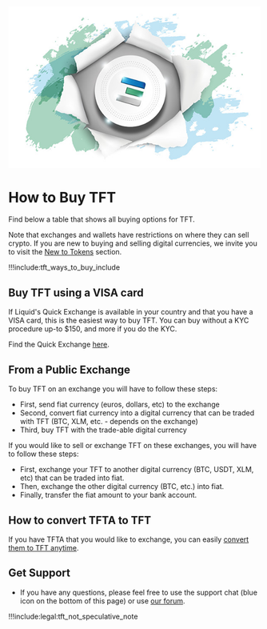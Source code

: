 
![](img/tftexplo.jpg)

# How to Buy TFT

Find below a table that shows all buying options for TFT. 

Note that exchanges and wallets have restrictions on where they can sell crypto. If you are new to buying and selling digital currencies, we invite you to visit the [New to Tokens](newtotokens) section. 

!!!include:tft_ways_to_buy_include

## Buy TFT using a VISA card

If Liquid's Quick Exchange is available in your country and that you have a VISA card, this is the easiest way to buy TFT. You can buy without a KYC procedure up-to $150, and more if you do the KYC. 

Find the Quick Exchange [here](https://www.liquid.com/quick-exchange/).

## From a Public Exchange

To buy TFT on an exchange you will have to follow these steps:

- First, send fiat currency (euros, dollars, etc) to the exchange
- Second, convert fiat currency into a digital currency that can be traded with TFT (BTC, XLM, etc. - depends on the exchange)
- Third, buy TFT with the trade-able digital currency

If you would like to sell or exchange TFT on these exchanges, you will have to follow these steps:

- First, exchange your TFT to another digital currency (BTC, USDT, XLM, etc) that can be traded into fiat.
- Then, exchange the other digital currency (BTC, etc.) into fiat.
- Finally, transfer the fiat amount to your bank account. 

## How to convert TFTA to TFT

If you have TFTA that you would like to exchange, you can easily [convert them to TFT anytime](tfta_to_tft).

## Get Support

- If you have any questions, please feel free to use the support chat (blue icon on the bottom of this page) or use [our forum](https://forum.threefold.io).


!!!include:legal:tft_not_speculative_note